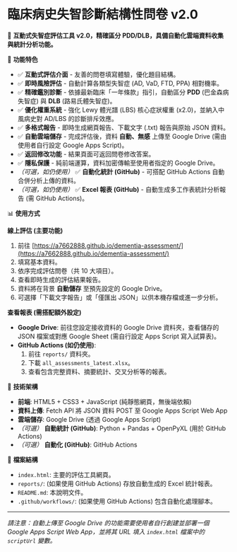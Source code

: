 # 臨床病史失智診斷結構性問卷 v2.0

🏥 **互動式失智症評估工具 v2.0，精確區分 PDD/DLB，具備自動化雲端資料收集與統計分析功能。**

🌟 **功能特色**

* ✅ **互動式評估介面** - 友善的問卷填寫體驗，優化題目結構。
* ✅ **即時風險評估** - 自動計算各類型失智症 (AD, VaD, FTD, PPA) 相對機率。
* ✅ **精確鑑別診斷** - 依據最新臨床「一年條款」指引，自動區分 **PDD** (巴金森病失智症) 與 **DLB** (路易氏體失智症)。
* ✅ **優化權重系統** - 強化 Lewy 體光譜 (LBS) 核心症狀權重 (x2.0)，並納入中風病史對 AD/LBS 的診斷排斥效應。
* ✅ **多格式報告** - 即時生成網頁報告、下載文字 (.txt) 報告與原始 JSON 資料。
* ✅ **自動雲端儲存** - 完成評估後，資料 **自動、無感** 上傳至 Google Drive (需由使用者自行設定 Google Apps Script)。
* ✅ **返回修改功能** - 結果頁面可返回問卷修改答案。
* ✅ **隱私保護** - 純前端運算，資料加密傳輸至使用者指定的 Google Drive。
* *（可選，如仍使用）* ✅ **自動化統計 (GitHub)** - 可搭配 GitHub Actions 自動合併分析上傳的資料。
* *（可選，如仍使用）* ✅ **Excel 報表 (GitHub)** - 自動生成多工作表統計分析報告 (需 GitHub Actions)。

📊 **使用方式**

**線上評估 (主要功能)**

1.  前往 [https://a7662888.github.io/dementia-assessment/](https://a7662888.github.io/dementia-assessment/)
2.  填寫基本資料。
3.  依序完成評估問卷（共 10 大項目）。
4.  查看即時生成的評估結果報告。
5.  資料將在背景 **自動儲存** 至預先設定的 Google Drive。
6.  可選擇「下載文字報告」或「僅匯出 JSON」以供本機存檔或進一步分析。

**查看報表 (需搭配額外設定)**

* **Google Drive**: 前往您設定接收資料的 Google Drive 資料夾，查看儲存的 JSON 檔案或對應 Google Sheet (需自行設定 Apps Script 寫入試算表)。
* **GitHub Actions (如仍使用)**:
    1.  前往 `reports/` 資料夾。
    2.  下載 `all_assessments_latest.xlsx`。
    3.  查看包含完整資料、摘要統計、交叉分析等的報表。

🔧 **技術架構**

* **前端**: HTML5 + CSS3 + JavaScript (純靜態網頁，無後端依賴)
* **資料上傳**: Fetch API 將 JSON 資料 POST 至 Google Apps Script Web App
* **雲端儲存**: Google Drive (透過 Google Apps Script)
* *（可選）* **自動統計 (GitHub)**: Python + Pandas + OpenPyXL (用於 GitHub Actions)
* *（可選）* **自動化 (GitHub)**: GitHub Actions

📁 **檔案結構**

* `index.html`: 主要的評估工具網頁。
* `reports/`: (如果使用 GitHub Actions) 存放自動生成的 Excel 統計報表。
* `README.md`: 本說明文件。
* `.github/workflows/`: (如果使用 GitHub Actions) 包含自動化處理腳本。

---

*請注意：自動上傳至 Google Drive 的功能需要使用者自行創建並部署一個 Google Apps Script Web App，並將其 URL 填入 `index.html` 檔案中的 `scriptUrl` 變數。*
